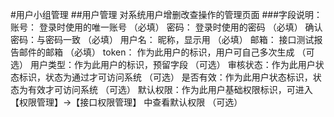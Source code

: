 #用户小组管理
##用户管理
对系统用户增删改查操作的管理页面
###字段说明：
账号：    登录时使用的唯一账号         （必填）
密码：    登录时使用的密码                           （必填）
确认密码：与密码一致                                 （必填）
用户名：  昵称，显示用                               （必填）
邮箱：    接口测试报告邮件的邮箱                     （必填）
token：   作为此用户的标识，用户可自己多次生成       （可选）
用户类型：作为此用户的标识，预留字段                 （可选）
审核状态：作为此用户状态标识，状态为通过才可访问系统 （可选）
是否有效：作为此用户状态标识，状态为有效才可访问系统 （可选）
默认权限：作为此用户基础权限标识，可进入 【权限管理】->【接口权限管理】 中查看默认权限 （可选）
